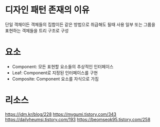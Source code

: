 ﻿# 디자인 패턴 존재의 이유
단일 객채이든 객체들의 집합이든 같은 방법으로 취급해도 될때 사용
일부 또는 그룹을 표현하는 객체들을 트리 구조로 구성

# 요소
* Component: 모든 표현할 요소들의 추상적인 인터페이스
* Leaf: Component로 지정된 인터페이스를 구현
* Composite: Component 요소를 자식으로 가짐

# 리소스
https://jdm.kr/blog/228
https://mygumi.tistory.com/343 
https://dailyheumsi.tistory.com/193
https://beomseok95.tistory.com/258